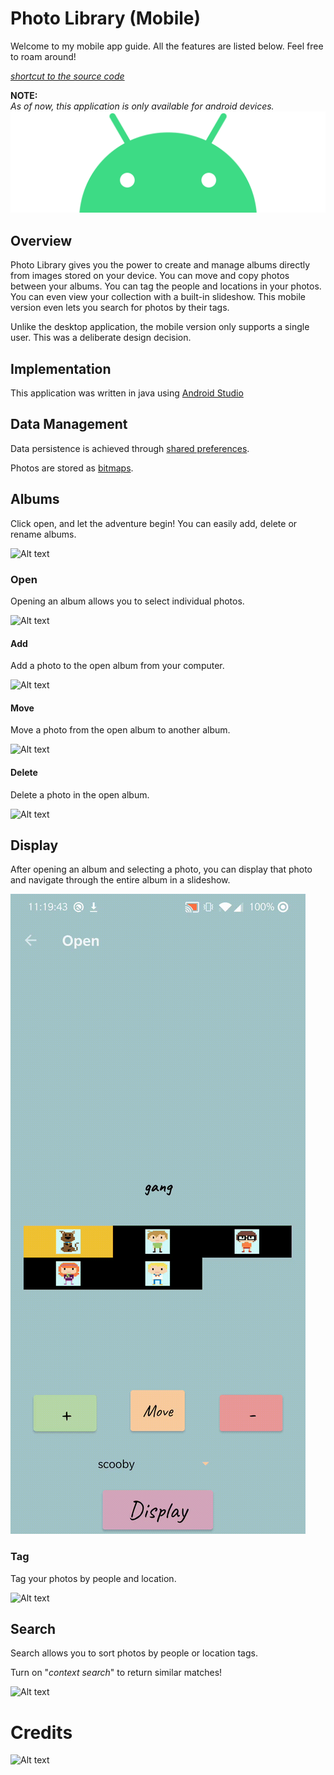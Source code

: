 # Photo Library (Mobile)
Welcome to my mobile app guide. All the features are listed below. Feel free to roam around!

*[shortcut to the source code](./app/src/main/java/com/example/android/)*

**NOTE:**  
*As of now, this application is only available for android devices.*
![Alt text](./guides/androidLogo.png?raw=true "Logo")

## Overview
Photo Library gives you the power to create and manage albums directly from images stored on your device. You can move and copy photos between your albums. You can tag the people and locations in your photos. You can even view your collection with a built-in slideshow. This mobile version even lets you search for photos by their tags. 

Unlike the desktop application, the mobile version only supports a single user. This was a deliberate design decision. 

<!---
cut frames of gifs
-->

## Implementation
This application was written in java using [Android Studio](https://developer.android.com/studio)

## Data Management
Data persistence is achieved through [shared preferences](https://docs.oracle.com/javase/tutorial/jndi/objects/serial.html).

Photos are stored as [bitmaps](https://developer.android.com/reference/android/graphics/Bitmap).

## Albums
Click open, and let the adventure begin! You can easily add, delete or rename albums. 

<!---
![Alt text](./guides/album.gif?raw=true "Album")
<img src="./guides/album.gif" width="800" height="500"/>
-->
![Alt text](./guides/album.gif?raw=true "Album")

### Open
Opening an album allows you to select individual photos.

<!---
![Alt text](./guides/open.gif?raw=true "Open")
<img src="./guides/open.gif" width="800" height="500"/>
-->
![Alt text](./guides/open.gif?raw=true "Open")

#### Add
Add a photo to the open album from your computer.

![Alt text](./guides/add.gif?raw=true "Add")

#### Move
Move a photo from the open album to another album.

![Alt text](./guides/move.gif?raw=true "Move")

#### Delete
Delete a photo in the open album.

![Alt text](./guides/delete.gif?raw=true "Delete")

## Display
After opening an album and selecting a photo, you can display that photo and navigate through the entire album in a slideshow.

![Alt text](./guides/display.gif?raw=true "Display")

### Tag
Tag your photos by people and location. 

![Alt text](./guides/tag.gif?raw=true "Tag")

## Search
Search allows you to sort photos by people or location tags. 

Turn on "*context search*" to return similar matches!

<!---
![Alt text](./guides/search.gif?raw=true "Search")
<img src="./guides/search.gif" width="800" height="500"/>
-->
![Alt text](./guides/search.gif?raw=true "Search")

# Credits

![Alt text](./guides/about.png?raw=true "About")




